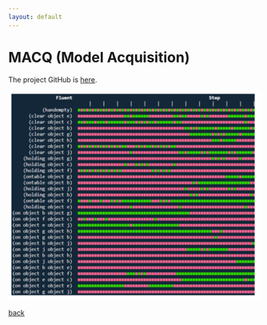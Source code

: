 ```yaml
---
layout: default
---
```

# MACQ (Model Acquisition)
The project GitHub is [here](https://github.com/AI-Planning/macq).

![macq](./imgs/macq.png)

[back](./projects-landing.html)